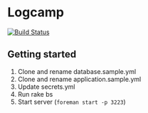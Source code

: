 # Logcamp

[![Build Status](https://semaphoreapp.com/api/v1/projects/72e7db57-c080-4415-9867-5953f4013888/301354/badge.png)](https://semaphoreapp.com/olimart/logcamp)

## Getting started

1. Clone and rename database.sample.yml
2. Clone and rename application.sample.yml
3. Update secrets.yml
4. Run rake bs
5. Start server (`foreman start -p 3223`)
